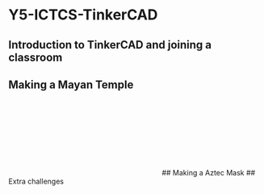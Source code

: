 # Y5-ICTCS-TinkerCAD
## Introduction to TinkerCAD and joining a classroom
## Making a Mayan Temple
<object data="docs/temple mayan.pdf" type="application/pdf">
   <embed src="docs/temple mayan.pdf">
   </embed>
</object>
## Making a Aztec Mask
## Extra challenges
